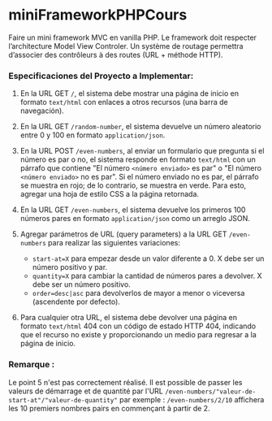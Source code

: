 # miniFrameworkPHPCours
Faire un mini framework MVC en vanilla PHP. Le framework doit respecter l’architecture Model View Controler. Un système de routage permettra d’associer des contrôleurs à des routes (URL + méthode HTTP).

### Especificaciones del Proyecto a Implementar:

1. En la URL GET `/`, el sistema debe mostrar una página de inicio en formato `text/html` con enlaces a otros recursos (una barra de navegación).

2. En la URL GET `/random-number`, el sistema devuelve un número aleatorio entre 0 y 100 en formato `application/json`.

3. En la URL POST `/even-numbers`, al enviar un formulario que pregunta si el número es par o no, el sistema responde en formato `text/html` con un párrafo que contiene "El número `<número enviado>` es par" o "El número `<número enviado>` no es par". Si el número enviado no es par, el párrafo se muestra en rojo; de lo contrario, se muestra en verde. Para esto, agregar una hoja de estilo CSS a la página retornada.

4. En la URL GET `/even-numbers`, el sistema devuelve los primeros 100 números pares en formato `application/json` como un arreglo JSON.

5. Agregar parámetros de URL (query parameters) a la URL GET `/even-numbers` para realizar las siguientes variaciones:
   - `start-at=X` para empezar desde un valor diferente a 0. X debe ser un número positivo y par.
   - `quantity=X` para cambiar la cantidad de números pares a devolver. X debe ser un número positivo.
   - `order=desc|asc` para devolverlos de mayor a menor o viceversa (ascendente por defecto).

6. Para cualquier otra URL, el sistema debe devolver una página en formato `text/html` 404 con un código de estado HTTP 404, indicando que el recurso no existe y proporcionando un medio para regresar a la página de inicio.


### Remarque :
Le point 5 n'est pas correctement réalisé.
Il est possible de passer les valeurs de démarrage et de quantité par l'URL `/even-numbers/"valeur-de-start-at"/"valeur-de-quantity"` par exemple : `/even-numbers/2/10` affichera les 10 premiers nombres pairs en commençant à partir de 2.